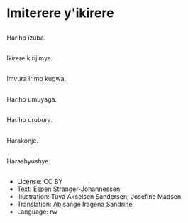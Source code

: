 # Imiterere y'ikirere

##
Hariho izuba.

##
Ikirere kirijimye.

##
Imvura irimo kugwa.

##
Hariho umuyaga.

##
Hariho urubura.

##
Harakonje.

##
Harashyushye.

##
* License: CC BY
* Text: Espen Stranger-Johannessen
* Illustration: Tuva Akselsen Sandersen, Josefine Madsen
* Translation: Abisange Iragena Sandrine
* Language: rw
